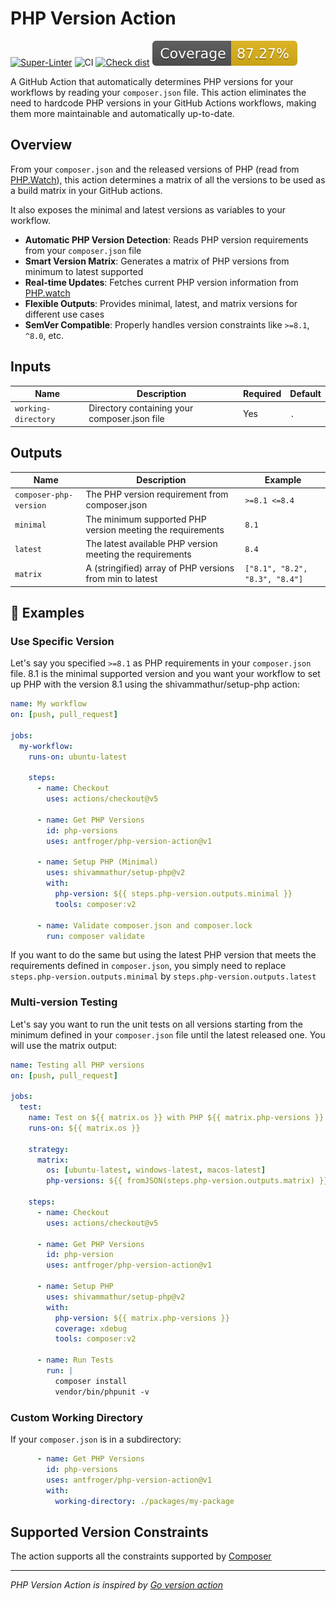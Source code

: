 # PHP Version Action

[![Super-Linter](https://github.com/antfroger/php-version-action/actions/workflows/linter.yml/badge.svg)](https://github.com/antfroger/php-version-action)
![CI](https://github.com/antfroger/php-version-action/actions/workflows/ci.yml/badge.svg)
[![Check dist](https://github.com/antfroger/php-version-action/actions/workflows/check-dist.yml/badge.svg)](https://github.com/antfroger/php-version-action/workflows/check-dist.yml)
[![Coverage](./badges/coverage.svg)](./badges/coverage.svg)

A GitHub Action that automatically determines PHP versions for your workflows by reading your `composer.json` file. This action eliminates the need to hardcode PHP versions in your GitHub Actions workflows, making them more maintainable and automatically up-to-date.

## Overview

From your `composer.json` and the released versions of PHP (read from [PHP.Watch](https://php.watch)), this action determines a matrix of all the versions to be used as a build matrix in your GitHub actions.

It also exposes the minimal and latest versions as variables to your workflow.

- **Automatic PHP Version Detection**: Reads PHP version requirements from your `composer.json` file
- **Smart Version Matrix**: Generates a matrix of PHP versions from minimum to latest supported
- **Real-time Updates**: Fetches current PHP version information from [PHP.watch](https://php.watch)
- **Flexible Outputs**: Provides minimal, latest, and matrix versions for different use cases
- **SemVer Compatible**: Properly handles version constraints like `>=8.1`, `^8.0`, etc.

## Inputs

| Name | Description | Required | Default |
|-------|-------------|----------|---------|
| `working-directory` | Directory containing your composer.json file | Yes | `.` |

## Outputs

| Name | Description | Example |
|--------|-------------|---------|
| `composer-php-version` | The PHP version requirement from composer.json | `>=8.1 <=8.4` |
| `minimal` | The minimum supported PHP version meeting the requirements | `8.1` |
| `latest` | The latest available PHP version meeting the requirements | `8.4` |
| `matrix` | A (stringified) array of PHP versions from min to latest | `["8.1", "8.2", "8.3", "8.4"]` |

## 📖 Examples

### Use Specific Version

Let's say you specified `>=8.1` as PHP requirements in your `composer.json` file. 8.1 is the minimal supported version and you want your workflow to set up PHP with the version 8.1 using the shivammathur/setup-php action:

```yaml
name: My workflow
on: [push, pull_request]

jobs:
  my-workflow:
    runs-on: ubuntu-latest

    steps:
      - name: Checkout
        uses: actions/checkout@v5

      - name: Get PHP Versions
        id: php-versions
        uses: antfroger/php-version-action@v1

      - name: Setup PHP (Minimal)
        uses: shivammathur/setup-php@v2
        with:
          php-version: ${{ steps.php-version.outputs.minimal }}
          tools: composer:v2

      - name: Validate composer.json and composer.lock
        run: composer validate
```

If you want to do the same but using the latest PHP version that meets the requirements defined in `composer.json`,
you simply need to replace `steps.php-version.outputs.minimal` by `steps.php-version.outputs.latest`

### Multi-version Testing

Let's say you want to run the unit tests on all versions starting from the minimum defined in your `composer.json` file until the latest released one. You will use the matrix output:

```yaml
name: Testing all PHP versions
on: [push, pull_request]

jobs:
  test:
    name: Test on ${{ matrix.os }} with PHP ${{ matrix.php-versions }}
    runs-on: ${{ matrix.os }}

    strategy:
      matrix:
        os: [ubuntu-latest, windows-latest, macos-latest]
        php-versions: ${{ fromJSON(steps.php-version.outputs.matrix) }}

    steps:
      - name: Checkout
        uses: actions/checkout@v5

      - name: Get PHP Versions
        id: php-version
        uses: antfroger/php-version-action@v1

      - name: Setup PHP
        uses: shivammathur/setup-php@v2
        with:
          php-version: ${{ matrix.php-versions }}
          coverage: xdebug
          tools: composer:v2

      - name: Run Tests
        run: |
          composer install
          vendor/bin/phpunit -v
```

### Custom Working Directory

If your `composer.json` is in a subdirectory:

```yaml
      - name: Get PHP Versions
        id: php-versions
        uses: antfroger/php-version-action@v1
        with:
          working-directory: ./packages/my-package
```

## Supported Version Constraints

The action supports all the constraints supported by [Composer](https://getcomposer.org/doc/articles/versions.md#writing-version-constraints)

---

*PHP Version Action is inspired by [Go version action](https://github.com/arnested/go-version-action/tree/main)*
